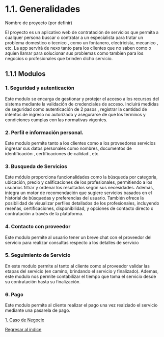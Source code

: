 # 1.1. Generalidades
Nombre de proyecto (por definir)

El proyecto es un aplicativo web de contratación de servicios que permita a cualquer persona buscar o contratar a un especialista para tratar un problema domestico o tecnico , como un fontanero, electricista, mecanico , etc. La app servirá de nexo tanto para los clientes que no saben como o aquien llamar para solucionar sus problemas como tambien para los negocios o profesionales que brinden dicho servicio.

## 1.1.1 Modulos

### 1. Seguridad y autenticación
  Este modulo se encarga de gestionar y protejer el acceso a los recursos del sistema mediante la validación de credenciales de acceso. Incluirá medidas de seguridad como autenticación de 2 pasos , registrar la 
  cantidad de intentos de ingreso no autorizado y asegurarse de que los terminos y condiciones cumplas con las normativas vigentes.

### 2. Perfil e información personal.
  Este modulo permite tanto a los clientes como a los proveedores servicios ingresar sus datos personales como nombres, documentos de identificación , certificaciones de calidad , etc.

### 3. Busqueda de Servicios 
  Este módulo proporciona funcionalidades como la búsqueda por categoría, ubicación, precio y calificaciones de los profesionales, permitiendo a los usuarios filtrar y ordenar los resultados según sus necesidades.
  Además, integra un motor de recomendación que sugiere servicios basados en el historial de búsquedas y preferencias del usuario. También ofrece la posibilidad de visualizar perfiles detallados de los profesionales, 
  incluyendo reseñas, certificaciones, disponibilidad, y opciones de contacto directo o contratación a través de la plataforma.

### 4. Contacto con proveedor
  Este modulo permite al usuario tener un breve chat con el proveedor del servicio para realizar consultas respecto a los detalles de servicio 
  
### 5. Seguimiento de Servicio 
  En este modulo permite al tanto al cliente como al proveedor validar las etapas del servicio (en camino, brindando el servicio y finalizado). Ademas, este modulo nos permite contabilizar el tiempo que toma el servicio desde su contratación hasta su finalización.

### 6. Pago
  Este modulo permite al cliente realizar el pago una vez realziado el servicio mediante una pasarela de pago.


[1. Caso de Negocio](../1.md)

[Regresar al índice](../README.md)
